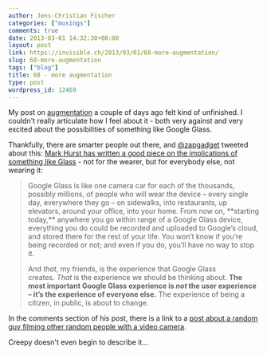 ```yaml
---
author: Jens-Christian Fischer
categories: ["musings"]
comments: true
date: 2013-03-01 14:32:30+00:00
layout: post
link: https://invisible.ch/2013/03/01/68-more-augmentation/
slug: 68-more-augmentation
tags: ["blog"]
title: 68 - more augmentation
type: post
wordpress_id: 12469
---
```


My post on [augmentation](/2013/02/23/75-augmentation/) a couple of days ago felt kind of unfinished. I couldn't really articulate how I feel about it - both very against and very excited about the possibilities of something like Google Glass.

Thankfully, there are smarter people out there, and [@zapgadget](https://twitter.com/zapgadget/status/307487141859033088) tweeted about this: [Mark Hurst has written a good piece on the implications of something like Glass](https://creativegood.com/blog/the-google-glass-feature-no-one-is-talking-about/) - not for the wearer, but for everybody else, not wearing it:


<blockquote>Google Glass is like one camera car for each of the thousands, possibly millions, of people who will wear the device – every single day, everywhere they go – on sidewalks, into restaurants, up elevators, around your office, into your home. From now on, **starting today,** anywhere you go within range of a Google Glass device, everything you do could be recorded and uploaded to Google’s cloud, and stored there for the rest of your life. You won’t know if you’re being recorded or not; and even if you do, you’ll have no way to stop it.

And _that_, my friends, is the experience that Google Glass creates. _That_ is the experience we should be thinking about. **The most important Google Glass experience is _not_ the user experience – it’s the experience of everyone else.** The experience of being a citizen, in public, is about to change.</blockquote>


In the comments section of his post, there is a link to a [post about a random guy filming other random people with a video camera](https://www.petapixel.com/2012/11/02/surveillance-camera-man-points-camera-at-strangers-without-permission/).

Creepy doesn't even begin to describe it...


